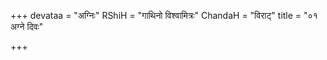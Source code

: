 +++
devataa = "अग्निः"
RShiH = "गाथिनो विश्वामित्रः"
ChandaH = "विराट्"
title = "०१ अग्ने दिवः"

+++
